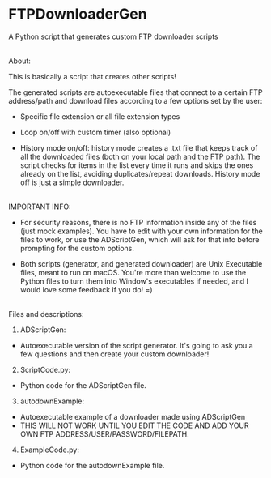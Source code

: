 # FTPDownloaderGen
A Python script that generates custom FTP downloader scripts
<br><br>

About:

This is basically a script that creates other scripts!

The generated scripts are autoexecutable files that connect to a certain FTP address/path and download files according to a few options set by the user:

 - Specific file extension or all file extension types

 - Loop on/off with custom timer (also optional)

 - History mode on/off: history mode creates a .txt file that keeps track of all the downloaded files (both on your local path and the FTP path). The script checks for items in the list every time it runs and skips the ones already on the list, avoiding duplicates/repeat downloads. History mode off is just a simple downloader.
<br><br>

IMPORTANT INFO:

 - For security reasons, there is no FTP information inside any of the files (just mock examples). You have to edit with your own information for the files to work, or use the ADScriptGen, which will ask for that info before prompting for the custom options.

 - Both scripts (generator, and generated downloader) are Unix Executable files, meant to run on macOS. You're more than welcome to use the Python files to turn them into Window's executables if needed, and I would love some feedback if you do! =)
<br><br>

Files and descriptions:

1. ADScriptGen:
 - Autoexecutable version of the script generator. It's going to ask you a few questions and then create your custom downloader!

2. ScriptCode.py:
 - Python code for the ADScriptGen file.

3. autodownExample:
 - Autoexecutable example of a downloader made using ADScriptGen
 - THIS WILL NOT WORK UNTIL YOU EDIT THE CODE AND ADD YOUR OWN FTP ADDRESS/USER/PASSWORD/FILEPATH.

4. ExampleCode.py:
 - Python code for the autodownExample file.
